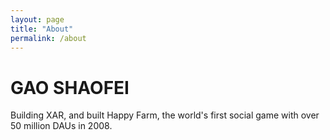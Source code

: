 ```yaml
---
layout: page
title: "About"
permalink: /about
---
```


# GAO SHAOFEI
Building XAR, and built Happy Farm, the world's first social game with over 50 million DAUs in 2008.
